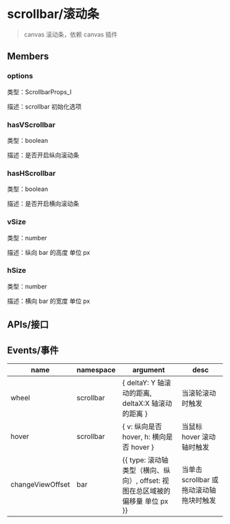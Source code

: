 # scrollbar/滚动条

> canvas 滚动条，依赖 canvas 插件

## Members

### options

类型：ScrollbarProps_I

描述：scrollbar 初始化选项

### hasVScrollbar

类型：boolean

描述：是否开启纵向滚动条

### hasHScrollbar

类型：boolean

描述：是否开启横向滚动条

### vSize

类型：number

描述：纵向 bar 的高度 单位 px

### hSize

类型：number

描述：横向 bar 的宽度 单位 px

## APIs/接口

## Events/事件

| name             | namespace | argument                                                                     | desc                                    |
| ---------------- | --------- | ---------------------------------------------------------------------------- | --------------------------------------- |
| wheel            | scrollbar | { deltaY: Y 轴滚动的距离, deltaX:X 轴滚动的距离 }                            | 当滚轮滚动时触发                        |
| hover            | scrollbar | { v: 纵向是否 hover, h: 横向是否 hover }                                     | 当鼠标 hover 滚动轴时触发               |
| changeViewOffset | bar       | {{ type: 滚动轴类型（横向、纵向）, offset: 视图在总区域被的偏移量 单位 px }} | 当单击 scrollbar 或拖动滚动轴拖块时触发 |
